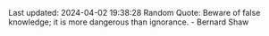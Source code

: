 Last updated: 2024-04-02 19:38:28
Random Quote: Beware of false knowledge; it is more dangerous than ignorance. - Bernard Shaw